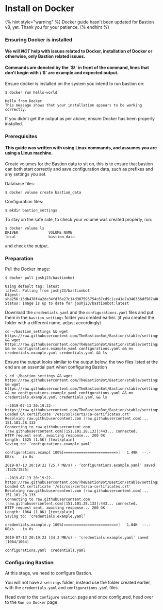 # Install on Docker

{% hint style="warning" %}
Docker guide hasn't been updated for Bastion v8, yet. Thank you for your patience.
{% endhint %}

### Ensuring Docker is installed

#### We will _NOT_ help with issues related to Docker, installation of Docker or otherwise, only Bastion related issues. 

#### Commands are denoted by the \`$\` in front of the command, lines that don't begin with \`$\` are example and expected output.

Ensure docker is installed on the system you intend to run bastion on:

```text
$ docker run hello-world

Hello from Docker
This message shows that your installation appears to be working correctly.
```

If you didn't get the output as per above, ensure Docker has been properly installed. 

### Prerequisites

#### This guide was written with using Linux commands, and assumes you are using a Linux machine.

Create volumes for the Bastion data to sit on, this is to ensure that bastion can both start correctly and save configuration data, such as prefixes and any settings you set.

Database files:

```text
$ docker volume create bastion_data
```

Configuration files:

```text
$ mkdir bastion_settings
```

To stay on the safe side, to check your volume was created properly, run:

```text
$ docker volume ls
DRIVER              VOLUME NAME
local               bastion_data
```

and check the output.

### Preparation

Pull the Docker image:

```text
$ docker pull joshj23/bastionbot

Using default tag: latest
latest: Pulling from joshj23/bastionbot
Digest: sha256:13db470f4a2de34fd76e27c14d307595754c87cd9c1ce41e7a346336df507a06
Status: Image is up to date for joshj23/bastionbot:latest
```

Download the `credentials.yaml` and the `configurations.yaml` files and put them in the `bastion_settings` folder you created earlier. \(if you created the folder with a different name, adjust accordingly\)

```text
cd ~/bastion_settings && wget https://raw.githubusercontent.com/TheBastionBot/Bastion/stable/settings/configurations.example.yaml && wget https://raw.githubusercontent.com/TheBastionBot/Bastion/stable/settings/credentials.example.yaml && mv configurations.example.yaml configurations.yaml && mv credentials.example.yaml credentials.yaml && ls
```

Ensure the output looks similar to the output below, the two files listed at the end are an essential part when configuring Bastion

```text
$ cd ~/bastion_settings && wget https://raw.githubusercontent.com/TheBastionBot/Bastion/stable/settings/configurations.example.yaml && wget https://raw.githubusercontent.com/TheBastionBot/Bastion/stable/settings/credentials.example.yaml && mv configurations.example.yaml configurations.yaml && mv credentials.example.yaml credentials.yaml && ls

--2019-07-13 20:19:22--  https://raw.githubusercontent.com/TheBastionBot/Bastion/stable/settings/configurations.example.yaml
Loaded CA certificate '/etc/ssl/certs/ca-certificates.crt'
Resolving raw.githubusercontent.com (raw.githubusercontent.com)... 151.101.28.133
Connecting to raw.githubusercontent.com (raw.githubusercontent.com)|151.101.28.133|:443... connected.
HTTP request sent, awaiting response... 200 OK
Length: 1525 (1.5K) [text/plain]
Saving to: ‘configurations.example.yaml’

configurations.exampl 100%[========================>]   1.49K  --.-KB/s    in 0s      

2019-07-13 20:19:22 (25.7 MB/s) - ‘configurations.example.yaml’ saved [1525/1525]

--2019-07-13 20:19:22--  https://raw.githubusercontent.com/TheBastionBot/Bastion/stable/settings/credentials.example.yaml
Loaded CA certificate '/etc/ssl/certs/ca-certificates.crt'
Resolving raw.githubusercontent.com (raw.githubusercontent.com)... 151.101.28.133
Connecting to raw.githubusercontent.com (raw.githubusercontent.com)|151.101.28.133|:443... connected.
HTTP request sent, awaiting response... 200 OK
Length: 1064 (1.0K) [text/plain]
Saving to: ‘credentials.example.yaml’

credentials.example.y 100%[========================>]   1.04K  --.-KB/s    in 0s      

2019-07-13 20:19:23 (34.3 MB/s) - ‘credentials.example.yaml’ saved [1064/1064]

configurations.yaml  credentials.yaml

```

### Configuring Bastion

At this stage, we need to configure Bastion.

You will not have a `settings` folder, instead use the folder created earlier, with the `credentials.yaml` and `configurations.yaml` files.

Head over to the `Configure Bastion` page and once configured, head over to the `Run on Docker` page

